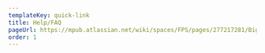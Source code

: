 ```yaml
---
templateKey: quick-link
title: Help/FAQ
pageUrl: https://mpub.atlassian.net/wiki/spaces/FPS/pages/277217281/Big+Ten+Open+Books
order: 1
---
```

